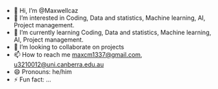 - 👋 Hi, I’m @Maxwellcaz
- 👀 I’m interested in Coding, Data and statistics, Machine learning, AI, Project management.
- 🌱 I’m currently learning Coding, Data and statistics, Machine learning, AI, Project management.
- 💞️ I’m looking to collaborate on projects
- 📫 How to reach me maxcm1337@gmail.com, u3210012@uni.canberra.edu.au
- 😄 Pronouns: he/him
- ⚡ Fun fact: ...

<!---
Maxwellcaz/Maxwellcaz is a ✨ special ✨ repository because its `README.md` (this file) appears on your GitHub profile.
You can click the Preview link to take a look at your changes.
--->
